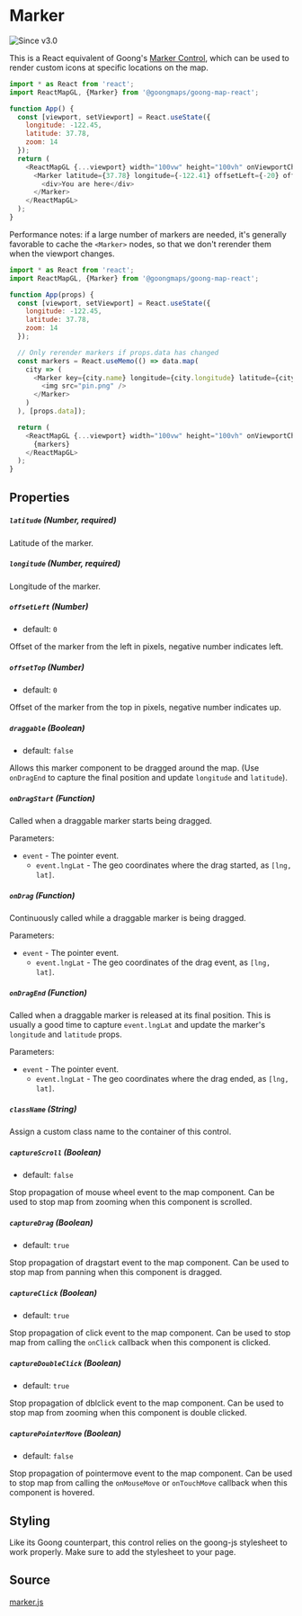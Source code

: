 # Marker

![Since v3.0](https://img.shields.io/badge/since-v3.0-green)

This is a React equivalent of Goong's
[Marker Control](https://docs.goong.io/javascript/markers/), which can
be used to render custom icons at specific locations on the map.

```js
import * as React from 'react';
import ReactMapGL, {Marker} from '@goongmaps/goong-map-react';

function App() {
  const [viewport, setViewport] = React.useState({
    longitude: -122.45,
    latitude: 37.78,
    zoom: 14
  });
  return (
    <ReactMapGL {...viewport} width="100vw" height="100vh" onViewportChange={setViewport}>
      <Marker latitude={37.78} longitude={-122.41} offsetLeft={-20} offsetTop={-10}>
        <div>You are here</div>
      </Marker>
    </ReactMapGL>
  );
}
```

Performance notes: if a large number of markers are needed, it's generally favorable to cache the `<Marker>` nodes, so that we don't rerender them when the viewport changes.

```js
import * as React from 'react';
import ReactMapGL, {Marker} from '@goongmaps/goong-map-react';

function App(props) {
  const [viewport, setViewport] = React.useState({
    longitude: -122.45,
    latitude: 37.78,
    zoom: 14
  });

  // Only rerender markers if props.data has changed
  const markers = React.useMemo(() => data.map(
    city => (
      <Marker key={city.name} longitude={city.longitude} latitude={city.latitude} >
        <img src="pin.png" />
      </Marker>
    )
  ), [props.data]);

  return (
    <ReactMapGL {...viewport} width="100vw" height="100vh" onViewportChange={setViewport}>
      {markers}
    </ReactMapGL>
  );
}
```


## Properties

##### `latitude` (Number, required)
Latitude of the marker.

##### `longitude` (Number, required)
Longitude of the marker.

##### `offsetLeft` (Number)

- default: `0`

Offset of the marker from the left in pixels, negative number indicates left.

##### `offsetTop` (Number)

- default: `0`

Offset of the marker from the top in pixels, negative number indicates up.

##### `draggable` (Boolean)

- default: `false`

Allows this marker component to be dragged around the map. (Use `onDragEnd` to capture the final position and update `longitude` and `latitude`).

##### `onDragStart` (Function)

Called when a draggable marker starts being dragged.

Parameters:

- `event` - The pointer event.
  + `event.lngLat` - The geo coordinates where the drag started, as `[lng, lat]`.

##### `onDrag` (Function)

Continuously called while a draggable marker is being dragged.

Parameters:

- `event` - The pointer event.
  + `event.lngLat` - The geo coordinates of the drag event, as `[lng, lat]`.

##### `onDragEnd` (Function)

Called when a draggable marker is released at its final position. This is usually a good time to capture `event.lngLat` and update the marker's `longitude` and `latitude` props.

Parameters:

- `event` - The pointer event.
  + `event.lngLat` - The geo coordinates where the drag ended, as `[lng, lat]`.

##### `className` (String)

Assign a custom class name to the container of this control.

##### `captureScroll` (Boolean)

- default: `false`

Stop propagation of mouse wheel event to the map component. Can be used to stop map from zooming when this component is scrolled.

##### `captureDrag` (Boolean)

- default: `true`

Stop propagation of dragstart event to the map component. Can be used to stop map from panning when this component is dragged.

##### `captureClick` (Boolean)

- default: `true`

Stop propagation of click event to the map component. Can be used to stop map from calling the `onClick` callback when this component is clicked.

##### `captureDoubleClick` (Boolean)

- default: `true`

Stop propagation of dblclick event to the map component. Can be used to stop map from zooming when this component is double clicked.

##### `capturePointerMove` (Boolean)

- default: `false`

Stop propagation of pointermove event to the map component. Can be used to stop map from calling the `onMouseMove` or `onTouchMove` callback when this component is hovered.

## Styling

Like its Goong counterpart, this control relies on the goong-js stylesheet to work properly. Make sure to add the stylesheet to your page.

## Source

[marker.js](https://github.com/goong-io/goong-map-react/tree/main/src/components/marker.js)

